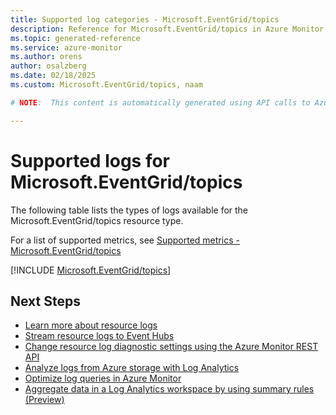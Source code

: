 ```yaml
---
title: Supported log categories - Microsoft.EventGrid/topics
description: Reference for Microsoft.EventGrid/topics in Azure Monitor Logs.
ms.topic: generated-reference
ms.service: azure-monitor
ms.author: orens
author: osalzberg
ms.date: 02/18/2025
ms.custom: Microsoft.EventGrid/topics, naam

# NOTE:  This content is automatically generated using API calls to Azure. Any edits made on these files will be overwritten in the next run of the script. 

---
```





# Supported logs for Microsoft.EventGrid/topics  
The following table lists the types of logs available for the Microsoft.EventGrid/topics resource type.
  
  
  
For a list of supported metrics, see [Supported metrics - Microsoft.EventGrid/topics](../supported-metrics/microsoft-eventgrid-topics-metrics.md)  
  

  
[!INCLUDE [Microsoft.EventGrid/topics](~/reusable-content/ce-skilling/azure/includes/azure-monitor/reference/logs/microsoft-eventgrid-topics-logs-include.md)]  
  

## Next Steps

* [Learn more about resource logs](/azure/azure-monitor/essentials/platform-logs-overview)
* [Stream resource logs to Event Hubs](/azure/azure-monitor/essentials/resource-logs#send-to-azure-event-hubs)
* [Change resource log diagnostic settings using the Azure Monitor REST API](/rest/api/monitor/diagnosticsettings)
* [Analyze logs from Azure storage with Log Analytics](/azure/azure-monitor/essentials/resource-logs#send-to-log-analytics-workspace)
* [Optimize log queries in Azure Monitor](/azure/azure-monitor/logs/query-optimization)
* [Aggregate data in a Log Analytics workspace by using summary rules (Preview)](/azure/azure-monitor/logs/summary-rules)